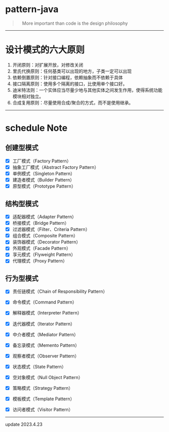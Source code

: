 # pattern-java
>&emsp;More important than code is the design philosophy

---
# 设计模式的六大原则
1. 开闭原则：对扩展开放，对修改关闭
2. 里氏代换原则：任何基类可以出现的地方，子类一定可以出现
3. 依赖倒置原则：针对接口编程，依赖抽象而不依赖于具体
4. 接口隔离原则：使用多个隔离的接口，比使用单个接口好。
5. 迪米特法则：一个实体应当尽量少地与其他实体之间发生作用，使得系统功能模块相对独立。
6. 合成复用原则：尽量使用合成/聚合的方式，而不是使用继承。


---

# schedule Note

## 创建型模式

- [x] 工厂模式（Factory Pattern）
- [x] 抽象工厂模式（Abstract Factory Pattern）
- [x] 单例模式（Singleton Pattern）
- [x] 建造者模式（Builder Pattern）
- [x] 原型模式（Prototype Pattern）

## 结构型模式

- [x] 适配器模式（Adapter Pattern）
- [x] 桥接模式（Bridge Pattern）
- [x] 过滤器模式（Filter、Criteria Pattern）
- [x] 组合模式（Composite Pattern）
- [x] 装饰器模式（Decorator Pattern）
- [x] 外观模式（Facade Pattern）
- [x] 享元模式（Flyweight Pattern）
- [x] 代理模式（Proxy Pattern）

## 行为型模式

- [x] 责任链模式（Chain of Responsibility Pattern）
- [x] 命令模式（Command Pattern）
- [x] 解释器模式（Interpreter Pattern）
- [x] 迭代器模式（Iterator Pattern）
- [x] 中介者模式（Mediator Pattern）
- [x] 备忘录模式（Memento Pattern）
- [x] 观察者模式（Observer Pattern）
- [x] 状态模式（State Pattern）
- [x] 空对象模式（Null Object Pattern）
- [x] 策略模式（Strategy Pattern）
- [x] 模板模式（Template Pattern）
- [x] 访问者模式（Visitor Pattern）


---
update 2023.4.23